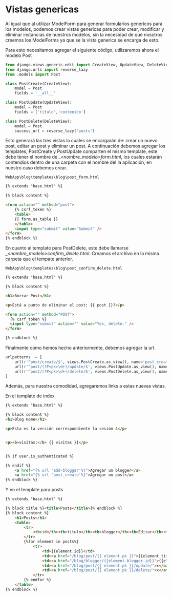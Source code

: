 # Vistas genericas

Al igual que al utilizar ModelForm para generar formularios genericos para los modelos, podemos crear vistas genericas para poder crear, modificar y eliminar instancias de nuestros modelos, sin la necesidad de que nosotros creemos los ModelForms ya que se la vista generica se encarga de esto.

Para esto necesitamos agregar el siguiente código, utilizaremos ahora el modelo Post

```python
from django.views.generic.edit import CreateView, UpdateView, DeleteView
from django.urls import reverse_lazy
from .models import Post

class PostCreate(CreateView):
    model = Post
    fields = '__all__'

class PostUpdate(UpdateView):
    model = Post
    fields = ['titulo','contenido']

class PostDelete(DeleteView):
    model = Post
    success_url = reverse_lazy('posts')
```

Esto generará las tres vistas la cuales se encargarán de: crear un nuevo post, editar un post y eliminar un post. A continuación debemos agregar los templates, PostCreate y PostUpdate comparten el mismo template, este debe tener el nombre de __<nombre_modelo>_form.html__, los cuales estarán contendios dentro de una carpeta con el nombre del la aplicación, en nuestro caso debemos crear.

    WebApp\blog\templates\blog\post_form.html

```html
{% extends "base.html" %}

{% block content %}

<form action="" method="post">
    {% csrf_token %}
    <table>
    {{ form.as_table }}
    </table>
    <input type="submit" value="Submit" />
</form>
{% endblock %}
```

En cuanto al template para PostDelete, este debe llamarse __<nombre_modelo>_confirm_delete.html__. Creamos el archivo en la misma carpeta que el tempate anterior.

    WebApp\blog\templates\blog\post_confirm_delete.html

```html
{% extends "base.html" %}

{% block content %}

<h1>Borrar Post</h1>

<p>Está a punto de eliminar el post: {{ post }}?</p>

<form action="" method="POST">
  {% csrf_token %}
  <input type="submit" action="" value="Yes, delete." />
</form>

{% endblock %}
```

Finalmente como hemos hecho anteriormente, debemos agregar la url.

```python
urlpatterns += [  
    url(r'^post/create/$', views.PostCreate.as_view(), name='post_create'),
    url(r'^post/(?P<pk>\d+)/update/$', views.PostUpdate.as_view(), name='post_update'),
    url(r'^post/(?P<pk>\d+)/delete/$', views.PostDelete.as_view(), name='post_delete'),
]
```

Además, para nuestra comodidad, agregaremos links a estas nuevas vistas.

En el template de index

```html
{% extends "base.html" %}

{% block content %}
<h1>Blog Home</h1>

<p>Esta es la versión correspondiente la sesión 4</p>


<p><b>visitas:</b> {{ visitas }}</p>


{% if user.is_authenticated %}

{% endif %}
    <a href="{% url 'add-blogger'%}">Agregar un blogger</a>
    <a href="{% url 'post_create'%}">Agregar un post</a>
{% endblock %}
```

Y en el template para posts

```html
{% extends "base.html" %}

{% block title %}<title>Posts</title>{% endblock %}
{% block content %}
    <h1>Posts</h1>
    <table>
        <tr>
            <th>id</th><th>titulo</th><th>blogger</th><th>Editar</th><th>Eliminar</th>
        </tr>
        {%for element in posts%}
            <tr>
                <td>{{element.id}}</td>
                <td><a href="/blog/post/{{ element.pk }}">{{element.titulo}}</a></td>
                <td><a href="/blog/blogger/{{element.blogger.id}}">{{element.blogger.nombre}} {{element.blogger.apellido}}</a>  </td>
                <td><a href="/blog/post/{{ element.pk }}/update/">x</a></td>
                <td><a href="/blog/post/{{ element.pk }}/delete/">x</a></td>
            </tr>
        {% endfor %}
    </table>
{% endblock %}
```